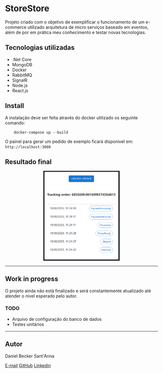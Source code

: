 # StoreStore
Projeto criado com o objetivo de exemplificar o funcionamento de um e-commerce utilizado arquitetura de micro serviços baseado em eventos, além de por em prática meu conhecimento e testar novas tecnologias.

## Tecnologias utilizadas
- .Net Core
- MongoDB
- Docker
- RabbitMQ
- SignalR
- Node.js
- React.js

## Install

A instalação deve ser feita através do docker utilizado os seguinte comando:
```
    docker-compose up --build
```

O painel para gerar um pedido de exemplo ficará disponível em: `http://localhost:3000`



## Resultado final
<div align="center">
  <img src="https://github.com/danielbsantanna/StoreStore/blob/main/OrderPanel.png" alt="Panel" width="50%" />
  <br>
</div>


---
## Work in progress
O projeto ainda não está finalizado e será constantemente atualizado até atender o nível esperado pelo autor.

### TODO
- Arquivo de configuração do banco de dados
- Testes unitários

---
## Autor
Daniel Becker Sant'Anna

[E-mail](danielbsantanna@gmail.com)
[GitHub](https://github.com/danielbsantanna)
[Linkedin](https://www.linkedin.com/in/daniel-becker-sant-anna/)
